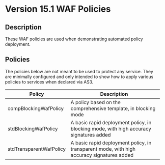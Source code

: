 # Version 15.1 WAF Policies

## Description

These WAF policies are used when demonstrating automated policy deployment.

## Policies

The policies below are not meant to be used to protect any service.  They are
minimally configured and only intended to show how to apply various policies
to services when declared via AS3.

| Policy | Description |
| -------- | ----------- |
| compBlockingWafPolicy | A policy based on the comprehensive template, in blocking mode |
| stdBlockingWafPolicy | A basic rapid deployment policy, in blocking mode, with high accuracy signatures added |
| stdTransparentWafPolicy | A basic rapid deployment policy, in transparent mode, with high accuracy signatures added|

